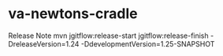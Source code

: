 va-newtons-cradle
======================

Release Note
mvn jgitflow:release-start jgitflow:release-finish -DreleaseVersion=1.24 -DdevelopmentVersion=1.25-SNAPSHOT